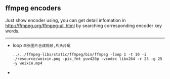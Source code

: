 ## ffmpeg encoders

Just show encoder using, you can get detail infomation in http://ffmpeg.org/ffmpeg-all.html by searching corresponding encoder key words.

-------------------------

* loop   `单张图片合成视频,片头片尾`

      ../../ffmpeg-libs/static/ffmpeg/bin/ffmpeg -loop 1 -t 10 -i ./resource/weixin.png -pix_fmt yuv420p -vcodec libx264 -r 25 -g 25 -y weixin.mp4

*
